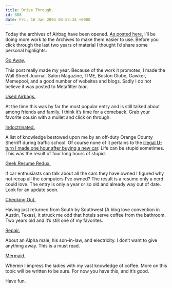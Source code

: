 ```yaml
---
title: Drive Through.
id: 888
date: Fri, 16 Jan 2004 03:53:34 +0000
---
```


Today the archives of Airbag have been opened. [As posted here](https://www.airbagindustries.com/testflight.shtml), I’ll be doing more work to the Archives to make them easier to use. Before you click through the last two years of material I thought I’d share some personal highlights:  

[Go Away.](https://www.airbagindustries.com/archives/002306.shtml)  

This post really made my year. Because of the work it promotes, I made the Wall Street Journal, Salon Magazine, <span class="caps">TIME</span>, Boston Globe, Gawker, Memepool, and a good number of websites and blogs. Sadly I do not believe it was posted to Metafilter *tear*.  

[Used Airbags.](https://www.airbagindustries.com/archives/001739.shtml)  

At the time this was by far the most popular entry and is still talked about among friends and family. I think it’s time for a comeback. Grab your favorite cousin with a mullet and click on through.  

[Indoctrinated.](https://www.airbagindustries.com/archives/002254.shtml)  

A list of knowledge bestowed upon me by an off-duty Orange County Sherriff during traffic school. Of course none of it pertains to the [illegal U-turn I made one hour after buying a new car](https://www.airbagindustries.com/archives/002164.shtml). Life can be stupid sometimes. This was the result of four long hours of stupid.  

[Geek Resume Redux.](https://www.airbagindustries.com/archives/001746.shtml)  

If car enthusiasts can talk about all the cars they have owned I figured why not recap all the computers I’ve owned? The result is a resume only a nerd could love. The entry is only a year or so old and already way out of date. Look for an update soon.  

[Checking Out.](https://www.airbagindustries.com/archives/airbag/drive_through.php)  

Having just returned from South by Southwest (A blog love convention in Austin, Texas), it struck me odd that hotels serve coffee from the bathroom. Two years old and it’s still one of my favorites.  

[Repair.](https://www.airbagindustries.com/archives/001918.shtml)  

About an Alpha male, his son-in-law, and electricity. I don’t want to give anything away. This is a must read.  

[Mermaid.](https://www.airbagindustries.com/archives/001753.shtml)  

Wherein I impress the ladies with my vast knowledge of coffee. More on this topic will be written to be sure. For now you have this, and it’s good.  

Have fun.





